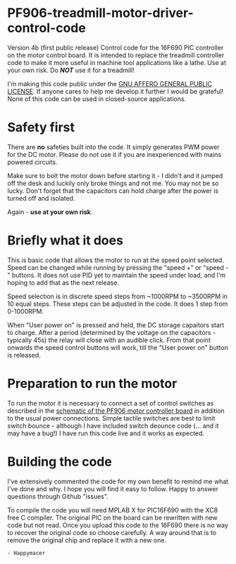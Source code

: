 # PF906-treadmill-motor-driver-control-code

Version 4b (first public release) Control code for the 16F690 PIC controller on the motor control board.  It is intended to replace the treadmill controller code to make it more useful in machine tool applications like a lathe. Use at your own risk. Do ***NOT*** use it for a treadmill!

I'm making this code public under the [GNU AFFERO GENERAL PUBLIC LICENSE](https://choosealicense.com/licenses/agpl-3.0/).  If anyone cares to help me develop it further I would be grateful!  None of this code can be used in closed-source applications.

# Safety first
There are **no** safeties built into the code.  It simply generates PWM power for the DC motor.  Please do not use it if you are inexperienced with mains powered circuits. 

Make sure to bolt the motor down before starting it - I didn't and it jumped off the desk and luckily only broke things and not me.  You may not be so lucky.  Don't forget that the capacitors can hold charge after the power is turned off and isolated.

Again - **use at your own risk**.

# Briefly what it does
This is basic code that allows the motor to run at the speed point selected.  Speed can be changed while running by pressing the "speed +" or "speed -" buttons.  It does not use PID yet to maintain the speed under load, and I'm hoping to add that as the next release.

Speed selection is in discrete speed steps from ~1000RPM to ~3500RPM in 10 equal steps.  These steps can be adjusted in the code. It does 1 step from 0-1000RPM.

When "User power on" is pressed and held, the DC storage capaitors start to charge.  After a period (determined by the voltage on the capacitors - typically 45s) the relay will close with an audible click.  From that point onwards the speed control buttons will work, till the "User power on" button is released.    

# Preparation to run the motor
To run the motor it is necessary to connect a set of control switches as described in the [schematic of the PF906 motor controller board](https://github.com/happymacer/PF906-treadmill-motor-controller-) in addition to the usual power connections.  Simple tactile switches are best to limit switch bounce - although I have included switch deounce code (... and it may have a bug!) I have run this code live and it works as expected.

# Building the code
I've extensively commented the code for my own benefit to remind me what I've done and why.  I hope you will find it easy to follow.  Happy to answer questions through Github "issues".

To compile the code you will need MPLAB X for PIC16F690 with the XC8 free C compiler.  The original PIC on the board can be rewritten with new code but not read.  Once you upload this code to the 16F690 there is no way to recover the original code so choose carefully.  A way around that is to remove the original chip and replace it with a new one. 



```- Happymacer ```
 
